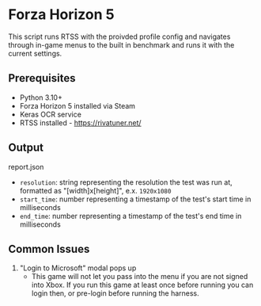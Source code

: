 # Forza Horizon 5

This script runs RTSS with the proivded profile config and navigates through in-game menus to the built in benchmark and runs it with the current settings.

## Prerequisites

- Python 3.10+
- Forza Horizon 5 installed via Steam
- Keras OCR service
- RTSS installed - https://rivatuner.net/

## Output

report.json
- `resolution`: string representing the resolution the test was run at, formatted as "[width]x[height]", e.x. `1920x1080`
- `start_time`: number representing a timestamp of the test's start time in milliseconds
- `end_time`: number representing a timestamp of the test's end time in milliseconds

## Common Issues
1. "Login to Microsoft" modal pops up
    - This game will not let you pass into the menu if you are not signed into Xbox. If you run this game at least once before running you can login then, or pre-login before running the harness.
